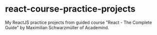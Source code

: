 # react-course-practice-projects
My ReactJS practice projects from guided course "React - The Complete Guide" by Maximilian Schwarzmüller of Academind.
